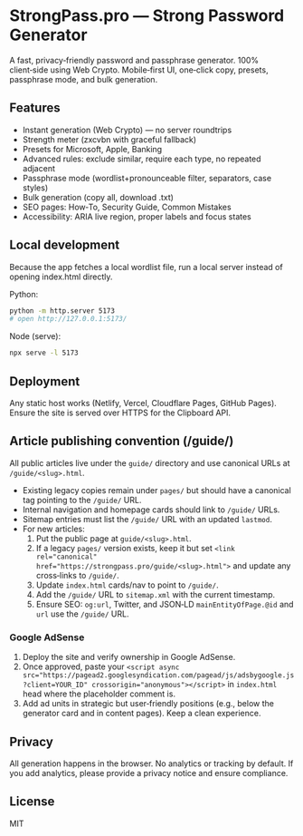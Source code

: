 # StrongPass.pro — Strong Password Generator

A fast, privacy‑friendly password and passphrase generator. 100% client‑side using Web Crypto. Mobile‑first UI, one‑click copy, presets, passphrase mode, and bulk generation.

## Features
- Instant generation (Web Crypto) — no server roundtrips
- Strength meter (zxcvbn with graceful fallback)
- Presets for Microsoft, Apple, Banking
- Advanced rules: exclude similar, require each type, no repeated adjacent
- Passphrase mode (wordlist+pronounceable filter, separators, case styles)
- Bulk generation (copy all, download .txt)
- SEO pages: How‑To, Security Guide, Common Mistakes
- Accessibility: ARIA live region, proper labels and focus states

## Local development
Because the app fetches a local wordlist file, run a local server instead of opening index.html directly.

Python:
```bash
python -m http.server 5173
# open http://127.0.0.1:5173/
```
Node (serve):
```bash
npx serve -l 5173
```

## Deployment
Any static host works (Netlify, Vercel, Cloudflare Pages, GitHub Pages). Ensure the site is served over HTTPS for the Clipboard API.

## Article publishing convention (/guide/)
All public articles live under the `guide/` directory and use canonical URLs at `/guide/<slug>.html`.

- Existing legacy copies remain under `pages/` but should have a canonical tag pointing to the `/guide/` URL.
- Internal navigation and homepage cards should link to `/guide/` URLs.
- Sitemap entries must list the `/guide/` URL with an updated `lastmod`.
- For new articles:
  1. Put the public page at `guide/<slug>.html`.
  2. If a legacy `pages/` version exists, keep it but set `<link rel="canonical" href="https://strongpass.pro/guide/<slug>.html">` and update any cross‑links to `/guide/`.
  3. Update `index.html` cards/nav to point to `/guide/`.
  4. Add the `/guide/` URL to `sitemap.xml` with the current timestamp.
  5. Ensure SEO: `og:url`, Twitter, and JSON‑LD `mainEntityOfPage.@id` and `url` use the `/guide/` URL.

### Google AdSense
1. Deploy the site and verify ownership in Google AdSense.
2. Once approved, paste your `<script async src="https://pagead2.googlesyndication.com/pagead/js/adsbygoogle.js?client=YOUR_ID" crossorigin="anonymous"></script>` in `index.html` head where the placeholder comment is.
3. Add ad units in strategic but user‑friendly positions (e.g., below the generator card and in content pages). Keep a clean experience.

## Privacy
All generation happens in the browser. No analytics or tracking by default. If you add analytics, please provide a privacy notice and ensure compliance.

## License
MIT
